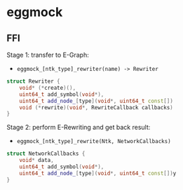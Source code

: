 # eggmock

## FFI

Stage 1: transfer to E-Graph:
* `eggmock_[ntk_type]_rewriter(name) -> Rewriter`

```c++
struct Rewriter {
    void* (*create)(),
    uint64_t add_symbol(void*),
    uint64_t add_node_[type](void*, uint64_t const[])
    void (*rewrite)(void*, RewriteCallback callbacks)
}
```

Stage 2: perform E-Rewriting and get back result:
* `eggmock_[ntk_type]_rewrite(Ntk, NetworkCallbacks)`
```c++
struct NetworkCallbacks {
    void* data,
    uint64_t add_symbol(void*),
    uint64_t add_node_[type](void*, uint64_t const[])y
}
```